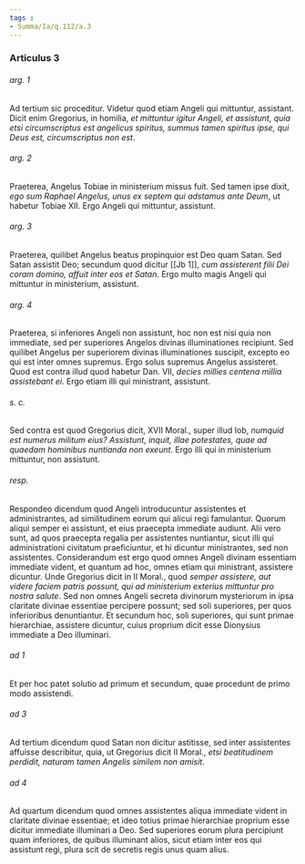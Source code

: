 ```yaml
---
tags : 
- Summa/Ia/q.112/a.3
---
```


### Articulus 3

###### arg. 1
Ad tertium sic proceditur. Videtur quod etiam Angeli qui mittuntur, assistant. Dicit enim Gregorius, in homilia, *et mittuntur igitur Angeli, et assistunt, quia etsi circumscriptus est angelicus spiritus, summus tamen spiritus ipse, qui Deus est, circumscriptus non est*.

###### arg. 2
Praeterea, Angelus Tobiae in ministerium missus fuit. Sed tamen ipse dixit, *ego sum Raphael Angelus, unus ex septem qui adstamus ante Deum*, ut habetur Tobiae XII. Ergo Angeli qui mittuntur, assistunt.

###### arg. 3
Praeterea, quilibet Angelus beatus propinquior est Deo quam Satan. Sed Satan assistit Deo; secundum quod dicitur [[Jb 1]], *cum assisterent filii Dei coram domino, affuit inter eos et Satan*. Ergo multo magis Angeli qui mittuntur in ministerium, assistunt.

###### arg. 4
Praeterea, si inferiores Angeli non assistunt, hoc non est nisi quia non immediate, sed per superiores Angelos divinas illuminationes recipiunt. Sed quilibet Angelus per superiorem divinas illuminationes suscipit, excepto eo qui est inter omnes supremus. Ergo solus supremus Angelus assisteret. Quod est contra illud quod habetur Dan. VII, *decies millies centena millia assistebant ei*. Ergo etiam illi qui ministrant, assistunt.

###### s. c.
Sed contra est quod Gregorius dicit, XVII Moral., super illud Iob, *numquid est numerus militum eius? Assistunt, inquit, illae potestates, quae ad quaedam hominibus nuntianda non exeunt*. Ergo illi qui in ministerium mittuntur, non assistunt.

###### resp.
Respondeo dicendum quod Angeli introducuntur assistentes et administrantes, ad similitudinem eorum qui alicui regi famulantur. Quorum aliqui semper ei assistunt, et eius praecepta immediate audiunt. Alii vero sunt, ad quos praecepta regalia per assistentes nuntiantur, sicut illi qui administrationi civitatum praeficiuntur, et hi dicuntur ministrantes, sed non assistentes. Considerandum est ergo quod omnes Angeli divinam essentiam immediate vident, et quantum ad hoc, omnes etiam qui ministrant, assistere dicuntur. Unde Gregorius dicit in II Moral., quod *semper assistere, aut videre faciem patris possunt, qui ad ministerium exterius mittuntur pro nostra salute*. Sed non omnes Angeli secreta divinorum mysteriorum in ipsa claritate divinae essentiae percipere possunt; sed soli superiores, per quos inferioribus denuntiantur. Et secundum hoc, soli superiores, qui sunt primae hierarchiae, assistere dicuntur, cuius proprium dicit esse Dionysius immediate a Deo illuminari.

###### ad 1
Et per hoc patet solutio ad primum et secundum, quae procedunt de primo modo assistendi.

###### ad 3
Ad tertium dicendum quod Satan non dicitur astitisse, sed inter assistentes affuisse describitur, quia, ut Gregorius dicit II Moral., *etsi beatitudinem perdidit, naturam tamen Angelis similem non amisit*.

###### ad 4
Ad quartum dicendum quod omnes assistentes aliqua immediate vident in claritate divinae essentiae; et ideo totius primae hierarchiae proprium esse dicitur immediate illuminari a Deo. Sed superiores eorum plura percipiunt quam inferiores, de quibus illuminant alios, sicut etiam inter eos qui assistunt regi, plura scit de secretis regis unus quam alius.

